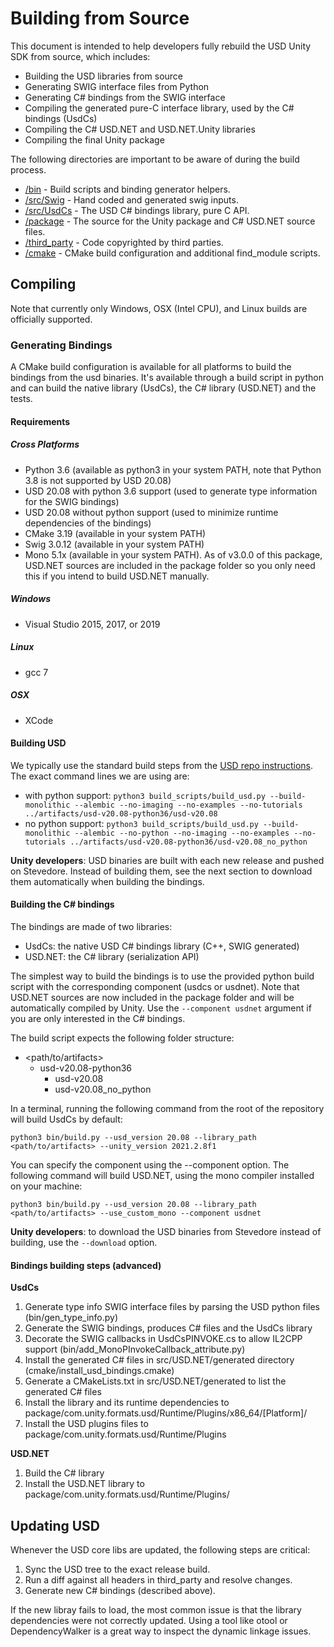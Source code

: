 # Building from Source
This document is intended to help developers fully rebuild the USD Unity SDK from source, which includes:

 * Building the USD libraries from source
 * Generating SWIG interface files from Python
 * Generating C# bindings from the SWIG interface
 * Compiling the generated pure-C interface library, used by the C# bindings (UsdCs)
 * Compiling the C# USD.NET and USD.NET.Unity libraries
 * Compiling the final Unity package

The following directories are important to be aware of during the build process.

 * [/bin](/bin) - Build scripts and binding generator helpers.
 * [/src/Swig](/src/Swig) - Hand coded and generated swig inputs.
 * [/src/UsdCs](/src/UsdCs) - The USD C# bindings library, pure C API.
 * [/package](/package) - The source for the Unity package and C# USD.NET source files.
 * [/third_party](/third_party) - Code copyrighted by third parties.
 * [/cmake](/cmake) - CMake build configuration and additional find_module scripts.

## Compiling

Note that currently only Windows, OSX (Intel CPU), and Linux builds are officially supported.

### Generating Bindings

A CMake build configuration is available for all platforms to build the bindings from the usd binaries. It's available through a build script in python
and can build the native library (UsdCs), the C# library (USD.NET) and the tests.

#### Requirements

##### Cross Platforms
 * Python 3.6 (available as python3 in your system PATH, note that Python 3.8 is not supported by USD 20.08)
 * USD 20.08 with python 3.6 support (used to generate type information for the SWIG bindings)
 * USD 20.08 without python support (used to minimize runtime dependencies of the bindings)
 * CMake 3.19 (available in your system PATH)
 * Swig 3.0.12 (available in your system PATH)
 * Mono 5.1x (available in your system PATH). As of v3.0.0 of this package, USD.NET sources are included in the package folder so you only need this if you intend to build USD.NET manually.
 
 ##### Windows
 * Visual Studio 2015, 2017, or 2019
 
 ##### Linux
 * gcc 7
 
 ##### OSX
 * XCode
 
#### Building USD 

We typically use the standard build steps from the [USD repo instructions](https://github.com/PixarAnimationStudios/USD#getting-and-building-the-code). The exact command lines we are using are:
* with python support: `python3 build_scripts/build_usd.py --build-monolithic --alembic --no-imaging --no-examples --no-tutorials ../artifacts/usd-v20.08-python36/usd-v20.08`
* no python support:   `python3 build_scripts/build_usd.py --build-monolithic --alembic --no-python --no-imaging --no-examples --no-tutorials ../artifacts/usd-v20.08-python36/usd-v20.08_no_python`

**Unity developers**: USD binaries are built with each new release and pushed on Stevedore. Instead of building them, see the next section to download them automatically when building the bindings.

#### Building the C# bindings

The bindings are made of two libraries:
* UsdCs: the native USD C# bindings library (C++, SWIG generated)
* USD.NET: the C# library (serialization API)

The simplest way to build the bindings is to use the provided python build script with the corresponding component (usdcs or usdnet).
Note that USD.NET sources are now included in the package folder and will be automatically compiled by Unity. Use the `--component usdnet` argument if you are only interested in the C# bindings.

The build script expects the following folder structure:
* <path/to/artifacts>
    * usd-v20.08-python36
        * usd-v20.08
        * usd-v20.08_no_python

In a terminal, running the following command from the root of the repository will build UsdCs by default:

`python3 bin/build.py --usd_version 20.08 --library_path <path/to/artifacts> --unity_version 2021.2.8f1`

You can specify the component using the --component option. The following command will build USD.NET, using the mono compiler installed on your machine:

`python3 bin/build.py --usd_version 20.08 --library_path <path/to/artifacts> --use_custom_mono --component usdnet`

**Unity developers**: to download the USD binaries from Stevedore instead of building, use the `--download` option.

#### Bindings building steps (advanced)

**UsdCs**
1. Generate type info SWIG interface files by parsing the USD python files (bin/gen_type_info.py)
2. Generate the SWIG bindings, produces C# files and the UsdCs library
3. Decorate the SWIG callbacks in UsdCsPINVOKE.cs to allow IL2CPP support (bin/add_MonoPInvokeCallback_attribute.py)
4. Install the generated C# files in src/USD.NET/generated directory (cmake/install_usd_bindings.cmake)
5. Generate a CMakeLists.txt in src/USD.NET/generated to list the generated C# files 
6. Install the library and its runtime dependencies to package/com.unity.formats.usd/Runtime/Plugins/x86_64/[Platform]/
7. Install the USD plugins files to package/com.unity.formats.usd/Runtime/Plugins

**USD.NET**
1. Build the C# library
2. Install the USD.NET library to package/com.unity.formats.usd/Runtime/Plugins/


## Updating USD

Whenever the USD core libs are updated, the following steps are critical:

 1. Sync the USD tree to the exact release build.
 2. Run a diff against all headers in third_party and resolve changes.
 3. Generate new C# bindings (described above).

If the new libray fails to load, the most common issue is that the library
dependencies were not correctly updated. Using a tool like otool or
DependencyWalker is a great way to inspect the dynamic linkage issues.
